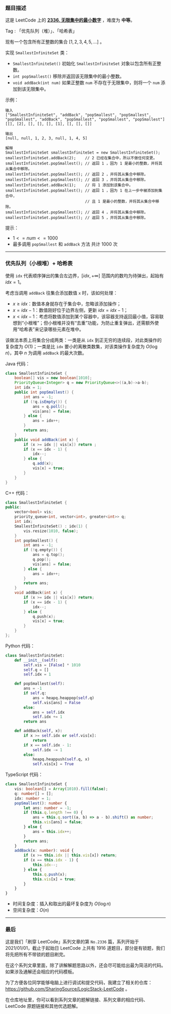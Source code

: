 ### 题目描述

这是 LeetCode 上的 **[2336. 无限集中的最小数字](https://leetcode.cn/problems/smallest-number-in-infinite-set/solutions/2546157/gong-shui-san-xie-rong-yi-you-gao-xiao-d-431o/)** ，难度为 **中等**。

Tag : 「优先队列（堆）」、「哈希表」



现有一个包含所有正整数的集合 $[1, 2, 3, 4, 5, ...]$ 。

实现 `SmallestInfiniteSet` 类：

* `SmallestInfiniteSet()` 初始化 `SmallestInfiniteSet` 对象以包含所有正整数。
* `int popSmallest()` 移除并返回该无限集中的最小整数。
* `void addBack(int num)` 如果正整数 `num` 不存在于无限集中，则将一个 `num` 添加到该无限集中。

示例：
```
输入
["SmallestInfiniteSet", "addBack", "popSmallest", "popSmallest", "popSmallest", "addBack", "popSmallest", "popSmallest", "popSmallest"]
[[], [2], [], [], [], [1], [], [], []]

输出
[null, null, 1, 2, 3, null, 1, 4, 5]

解释
SmallestInfiniteSet smallestInfiniteSet = new SmallestInfiniteSet();
smallestInfiniteSet.addBack(2);    // 2 已经在集合中，所以不做任何变更。
smallestInfiniteSet.popSmallest(); // 返回 1 ，因为 1 是最小的整数，并将其从集合中移除。
smallestInfiniteSet.popSmallest(); // 返回 2 ，并将其从集合中移除。
smallestInfiniteSet.popSmallest(); // 返回 3 ，并将其从集合中移除。
smallestInfiniteSet.addBack(1);    // 将 1 添加到该集合中。
smallestInfiniteSet.popSmallest(); // 返回 1 ，因为 1 在上一步中被添加到集合中，
                                   // 且 1 是最小的整数，并将其从集合中移除。
smallestInfiniteSet.popSmallest(); // 返回 4 ，并将其从集合中移除。
smallestInfiniteSet.popSmallest(); // 返回 5 ，并将其从集合中移除。
```

提示：
* $1 <= num <= 1000$
* 最多调用 `popSmallest` 和 `addBack` 方法 共计 $1000$ 次

---

### 优先队列（小根堆）+ 哈希表

使用 `idx` 代表顺序弹出的集合左边界，$[idx, +\infty]$ 范围内的数均为待弹出，起始有 $idx = 1$。

考虑当调用 `addBack` 往集合添加数值 `x` 时，该如何处理：

* $x \geq idx$：数值本身就存在于集合中，忽略该添加操作；
* $x = idx - 1$：数值刚好位于边界左侧，更新 $idx = idx - 1$；
* $x < idx - 1$：考虑将数值添加到某个容器中，该容器支持返回最小值，容易联想到“小根堆”；但小根堆并没有“去重”功能，为防止重复弹出，还需额外使用“哈希表”来记录哪些元素在堆中。

该做法本质上将集合分成两类：一类是从 `idx` 到正无穷的连续段，对此类操作的复杂度为 $O(1)$；一类是比 `idx` 要小的离散类数集，对该类操作复杂度为 $O(\log{n})$，其中 $n$ 为调用 `addBack` 的最大次数。

Java 代码：
```Java
class SmallestInfiniteSet {
    boolean[] vis = new boolean[1010];
    PriorityQueue<Integer> q = new PriorityQueue<>((a,b)->a-b);
    int idx = 1;
    public int popSmallest() {
        int ans = -1;
        if (!q.isEmpty()) {
            ans = q.poll();
            vis[ans] = false;
        } else {
            ans = idx++;
        }
        return ans;
    }
    public void addBack(int x) {
        if (x >= idx || vis[x]) return ;
        if (x == idx - 1) {
            idx--;
        } else {
            q.add(x);
            vis[x] = true;
        }
    }
}
```
C++ 代码：
```C++
class SmallestInfiniteSet {
public:
    vector<bool> vis;
    priority_queue<int, vector<int>, greater<int>> q;
    int idx;
    SmallestInfiniteSet() : idx(1) {
        vis.resize(1010, false);
    }
    int popSmallest() {
        int ans = -1;
        if (!q.empty()) {
            ans = q.top();
            q.pop();
            vis[ans] = false;
        } else {
            ans = idx++;
        }
        return ans;
    }
    void addBack(int x) {
        if (x >= idx || vis[x]) return;
        if (x == idx - 1) {
            idx--;
        } else {
            q.push(x);
            vis[x] = true;
        }
    }
};

```
Python 代码：
```Python
class SmallestInfiniteSet:
    def __init__(self):
        self.vis = [False] * 1010
        self.q = []
        self.idx = 1

    def popSmallest(self):
        ans = -1
        if self.q:
            ans = heapq.heappop(self.q)
            self.vis[ans] = False
        else:
            ans = self.idx
            self.idx += 1
        return ans

    def addBack(self, x):
        if x >= self.idx or self.vis[x]:
            return
        if x == self.idx - 1:
            self.idx -= 1
        else:
            heapq.heappush(self.q, x)
            self.vis[x] = True
```
TypeScript 代码：
```TypeScript
class SmallestInfiniteSet {
    vis: boolean[] = Array(1010).fill(false);
    q: number[] = [];
    idx: number = 1;
    popSmallest(): number {
        let ans: number = -1;
        if (this.q.length !== 0) {
            ans = this.q.sort((a, b) => a - b).shift() as number;
            this.vis[ans] = false;
        } else {
            ans = this.idx++;
        }
        return ans;
    }
    addBack(x: number): void {
        if (x >= this.idx || this.vis[x]) return;
        if (x == this.idx - 1) {
            this.idx--;
        } else {
            this.q.push(x);
            this.vis[x] = true;
        }
    }
}
```
* 时间复杂度：插入和取出的最坏复杂度为 $O(\log{n})$
* 空间复杂度：$O(n)$

---

### 最后

这是我们「刷穿 LeetCode」系列文章的第 `No.2336` 篇，系列开始于 2021/01/01，截止于起始日 LeetCode 上共有 1916 道题目，部分是有锁题，我们将先把所有不带锁的题目刷完。

在这个系列文章里面，除了讲解解题思路以外，还会尽可能给出最为简洁的代码。如果涉及通解还会相应的代码模板。

为了方便各位同学能够电脑上进行调试和提交代码，我建立了相关的仓库：https://github.com/SharingSource/LogicStack-LeetCode 。

在仓库地址里，你可以看到系列文章的题解链接、系列文章的相应代码、LeetCode 原题链接和其他优选题解。

